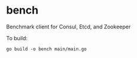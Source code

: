# bench
Benchmark client for Consul, Etcd, and Zookeeper

To build:
```
go build -o bench main/main.go
```
